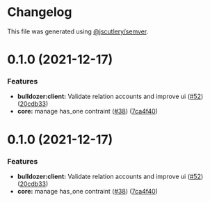 # Changelog

This file was generated using [@jscutlery/semver](https://github.com/jscutlery/semver).

# 0.1.0 (2021-12-17)


### Features

* **bulldozer:client:** Validate relation accounts and improve ui ([#52](https://github.com/andresmgsl/platform/issues/52)) ([20cdb33](https://github.com/andresmgsl/platform/commit/20cdb33e042f5547597f8adceaf7a30eb46e1535))
* **core:** manage has_one contraint ([#38](https://github.com/andresmgsl/platform/issues/38)) ([7ca4f40](https://github.com/andresmgsl/platform/commit/7ca4f4022d235d6c8fd944f638b9abc084bddd45))



# 0.1.0 (2021-12-17)


### Features

* **bulldozer:client:** Validate relation accounts and improve ui ([#52](https://github.com/andresmgsl/platform/issues/52)) ([20cdb33](https://github.com/andresmgsl/platform/commit/20cdb33e042f5547597f8adceaf7a30eb46e1535))
* **core:** manage has_one contraint ([#38](https://github.com/andresmgsl/platform/issues/38)) ([7ca4f40](https://github.com/andresmgsl/platform/commit/7ca4f4022d235d6c8fd944f638b9abc084bddd45))
